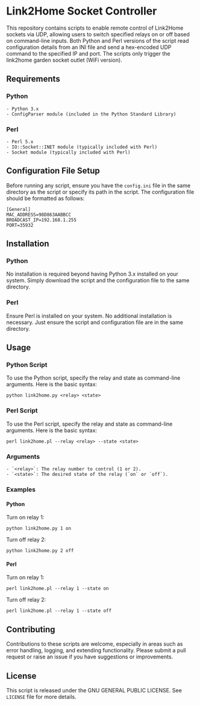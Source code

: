 # Link2Home Socket Controller

This repository contains scripts to enable remote control of Link2Home sockets via UDP, allowing users to switch specified relays on or off based on command-line inputs. Both Python and Perl versions of the script read configuration details from an INI file and send a hex-encoded UDP command to the specified IP and port. The scripts only trigger the link2home garden socket outlet (WiFi version).

## Requirements

### Python
    - Python 3.x
    - ConfigParser module (included in the Python Standard Library)

### Perl
    - Perl 5.x
    - IO::Socket::INET module (typically included with Perl)
    - Socket module (typically included with Perl)

## Configuration File Setup

Before running any script, ensure you have the `config.ini` file in the same directory as the script or specify its path in the script. The configuration file should be formatted as follows:

    [General]
    MAC_ADDRESS=98D863AABBCC
    BROADCAST_IP=192.168.1.255
    PORT=35932

## Installation

### Python

No installation is required beyond having Python 3.x installed on your system. Simply download the script and the configuration file to the same directory.

### Perl

Ensure Perl is installed on your system. No additional installation is necessary. Just ensure the script and configuration file are in the same directory.

## Usage

### Python Script

To use the Python script, specify the relay and state as command-line arguments. Here is the basic syntax:

    python link2home.py <relay> <state>

### Perl Script

To use the Perl script, specify the relay and state as command-line arguments. Here is the basic syntax:

    perl link2home.pl --relay <relay> --state <state>

### Arguments

    - `<relay>`: The relay number to control (1 or 2).
    - `<state>`: The desired state of the relay (`on` or `off`).

### Examples

#### Python

Turn on relay 1:

    python link2home.py 1 on

Turn off relay 2:

    python link2home.py 2 off

#### Perl

Turn on relay 1:

    perl link2home.pl --relay 1 --state on

Turn off relay 2:

    perl link2home.pl --relay 1 --state off

## Contributing

Contributions to these scripts are welcome, especially in areas such as error handling, logging, and extending functionality. Please submit a pull request or raise an issue if you have suggestions or improvements.

## License

This script is released under the GNU GENERAL PUBLIC LICENSE. See `LICENSE` file for more details.
